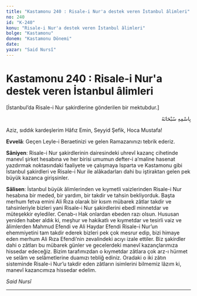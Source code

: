 ```yaml
---
title: "Kastamonu 240 : Risale-i Nur'a destek veren İstanbul âlimleri"
no: 240
id: "K-240"
konu: "Risale-i Nur'a destek veren İstanbul âlimleri"
bolge: "Kastamonu"
donem: "Kastamonu Dönemi"
date: 
yazar: "Said Nursî"
---
```


# Kastamonu 240 : Risale-i Nur'a destek veren İstanbul âlimleri

<p class="takdim">[İstanbul’da Risale-i Nur şakirdlerine gönderilen bir mektubdur.]</p>

<p class="arabic" dir="rtl" title="Meal: “Her türlü noksan sıfatlardan yüce olan Allah’ın adıyla.”">بِاسْمِهِ سُبْحَانَهُ</p>

Aziz, sıddık kardeşlerim Hâfız Emin, Seyyid Şefik, Hoca Mustafa!

**Evvelâ**: Geçen Leyle-i Beraetinizi ve gelen Ramazanınızı tebrik ederiz.

**Sâniyen**: Risale-i Nur şakirdlerinin dairesindeki uhrevî kazanç cihetinde manevî şirket hesabına ve her birisi umumun defter-i a’maline hasenat yazdırmak noktasındaki faaliyete ve çalışmaya Isparta ve Kastamonu gibi İstanbul şakirdleri ve Risale-i Nur ile alâkadarları dahi bu iştiraktan gelen pek büyük kazanca girişsinler.

**Sâlisen**: İstanbul büyük âlimlerinden ve kıymetli vaizlerinden Risale-i Nur hesabına bir meded, bir yardım, bir takdir ve tahsin bekliyorduk. Başta merhum fetva emini Ali Rıza olarak bir kısım mübarek zâtlar takdir ve tahsinleriyle bizleri yani Risale-i Nur şakirdlerini ebedî minnetdar ve müteşekkir eylediler. Cenab-ı Hak onlardan ebeden razı olsun. Hususan yeniden haber aldık ki, meşhur ve hakikatlı ve kıymetdar ve tesirli vaiz ve âlimlerden Mahmud Efendi ve Ali Haydar Efendi Risale-i Nur’un ehemmiyetini tam takdir ederek bizleri pek çok mesrur edip, bizi himaye eden merhum Ali Rıza Efendi’nin zevalindeki acıyı izale ettiler. Biz şakirdler dahi o zâtları bu mübarek günler ve gecelerdeki manevî kazançlarımıza hissedar edeceğiz. Bizim tarafımızdan o kıymetdar zâtlara çok arz-ı hürmet ve selâm ve selâmetlerine duamızı tebliğ ediniz. Oradaki o iki zâtın sisteminde Risale-i Nur’u takdir eden zâtların isimlerini bilmemiz lâzım ki, manevî kazancımıza hissedar edelim.

*Said Nursî*

***

